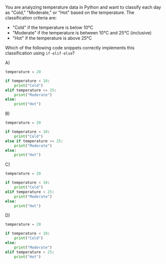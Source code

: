 You are analyzing temperature data in Python and want to classify each day as "Cold," "Moderate," or "Hot" based on the temperature. The classification criteria are:

- "Cold" if the temperature is below 10°C
- "Moderate" if the temperature is between 10°C and 25°C (inclusive)
- "Hot" if the temperature is above 25°C

Which of the following code snippets correctly implements this classification using `if-elif-else`?

A) 
```python
temperature = 20

if temperature < 10:
    print("Cold")
elif temperature <= 25:
    print("Moderate")
else:
    print("Hot")
```

B) 
```python
temperature = 20

if temperature < 10:
    print("Cold")
else if temperature <= 25:
    print("Moderate")
else:
    print("Hot")
```

C) 
```python
temperature = 20

if temperature < 10:
    print("Cold")
elif temperature < 25:
    print("Moderate")
else:
    print("Hot")
```

D) 
```python
temperature = 20

if temperature < 10:
    print("Cold")
else:
    print("Moderate")
elif temperature > 25:
    print("Hot")
```

<!-- Answer: A) -->
